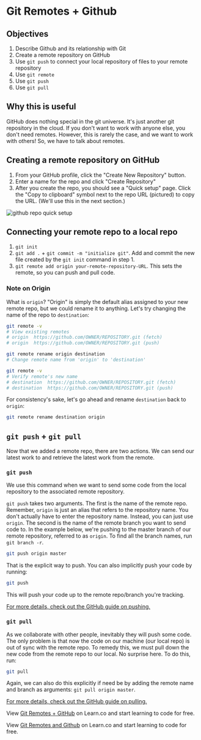 # Git Remotes + Github

## Objectives
1. Describe Github and its relationship with Git
2. Create a remote repository on GitHub
3. Use `git push` to connect your local repository of files to your remote repository
4. Use `git remote`
5. Use `git push`
6. Use `git pull`


## Why this is useful
GitHub does nothing special in the git universe. It's just another git repository in the cloud. If you don't want to work with anyone else, you don't need remotes. However, this is rarely the case, and we want to work with others! So, we have to talk about remotes.

## Creating a remote repository on GitHub

1. From your GitHub profile, click the "Create New Repository" button.
2. Enter a name for the repo and click "Create Repository" 
3. After you create the repo, you should see a "Quick setup" page. Click the "Copy to clipboard" symbol next to the repo URL (pictured) to copy the URL. (We'll use this in the next section.)

![github repo quick setup](https://curriculum-content.s3.amazonaws.com/web-development/enough-git-for-learn-co/github_quick_setup.png)

## Connecting your remote repo to a local repo
1. `git init`
2. `git add .` + `git commit -m "initialize git"`. Add and commit the new file created by the `git init` command in step 1.
3. `git remote add origin your-remote-repository-URL`. This sets the remote, so you can push and pull code.

### Note on Origin
What is `origin`? "Origin" is simply the default alias assigned to your new remote repo, but we could rename it to anything. Let's try changing the name of the repo to `destination`:

```bash
git remote -v
# View existing remotes
# origin  https://github.com/OWNER/REPOSITORY.git (fetch)
# origin  https://github.com/OWNER/REPOSITORY.git (push)

git remote rename origin destination
# Change remote name from 'origin' to 'destination'

git remote -v
# Verify remote's new name
# destination  https://github.com/OWNER/REPOSITORY.git (fetch)
# destination  https://github.com/OWNER/REPOSITORY.git (push)
```

For consistency's sake, let's go ahead and rename `destination` back to `origin`:

```bash
git remote rename destination origin
```

## `git push` + `git pull`

Now that we added a remote repo, there are two actions. We can send our latest work to and retrieve the latest work from the remote.

### `git push`

We use this command when we want to send some code from the local repository to the associated remote repository.

`git push` takes two arguments. The first is the name of the remote repo. Remember, `origin` is just an alias that refers to the repository name. You don't actually have to enter the repository name. Instead, you can just use `origin`. The second is the name of the remote branch you want to send code to. In the example below, we're pushing to the master branch of our remote repository, referred to as `origin`. To find all the branch names, run `git branch -r`.

```bash
git push origin master
```

That is the explicit way to push. You can also implicitly push your code by running:

```bash
git push
```
This will push your code up to the remote repo/branch you're tracking.

[For more details, check out the GitHub guide on pushing.](https://help.github.com/articles/pushing-to-a-remote/)

### `git pull`

As we collaborate with other people, inevitably they will push some code. The only problem is that now the code on our machine (our local repo) is out of sync with the remote repo. To remedy this, we must pull down the new code from the remote repo to our local. No surprise here. To do this, run:

```bash
git pull
```

Again, we can also do this explicitly if need be by adding the remote name and branch as arguments: `git pull origin master`.

[For more details, check out the GitHub guide on pulling.](https://help.github.com/articles/fetching-a-remote/)

<p data-visibility="hidden">View <a href="https://learn.co/lessons/git-remotes-with-github-readme" title="Git Remotes + GitHub">Git Remotes + GitHub</a> on Learn.co and start learning to code for free.</p>

<p class='util--hide'>View <a href='https://learn.co/lessons/git-remotes-with-github-readme'>Git Remotes and Github</a> on Learn.co and start learning to code for free.</p>
